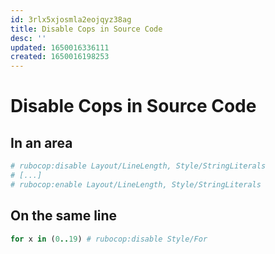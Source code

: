 ```yaml
---
id: 3rlx5xjosmla2eojqyz38ag
title: Disable Cops in Source Code
desc: ''
updated: 1650016336111
created: 1650016198253
---
```


# Disable Cops in Source Code

## In an area
```rb
# rubocop:disable Layout/LineLength, Style/StringLiterals
# [...]
# rubocop:enable Layout/LineLength, Style/StringLiterals
```

## On the same line
```rb
for x in (0..19) # rubocop:disable Style/For
```
